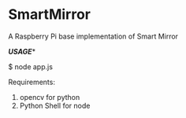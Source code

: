# SmartMirror
A Raspberry Pi base implementation of Smart Mirror


*****USAGE****** 

$ node app.js 

Requirements:
1) opencv for python
2) Python Shell for node

